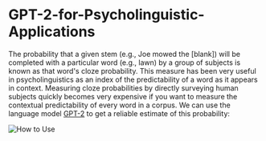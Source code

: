 # GPT-2-for-Psycholinguistic-Applications

The probability that a given stem (e.g., Joe mowed the [blank]) will be completed with a particular word (e.g., lawn) by a group of subjects is known as that word's cloze probability. This measure has been very useful in psycholinguistics as an index of the predictability of a word as it appears in context. Measuring cloze probabilities by directly surveying human subjects quickly becomes very expensive if you want to measure the contextual predictability of every word in a corpus. We can use the language model [GPT-2](https://openai.com/blog/better-language-models/) to get a reliable estimate of this probability:


![How to Use](https://github.com/samern92/Cloze-Probability-With-GPT-2/blob/master/github_howtouse.gif)
